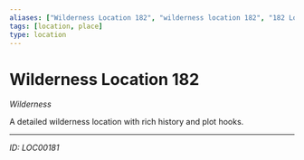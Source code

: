 ```yaml
---
aliases: ["Wilderness Location 182", "wilderness location 182", "182 Location Wilderness"]
tags: [location, place]
type: location
---
```


# Wilderness Location 182

*Wilderness*

A detailed wilderness location with rich history and plot hooks.

---
*ID: LOC00181*